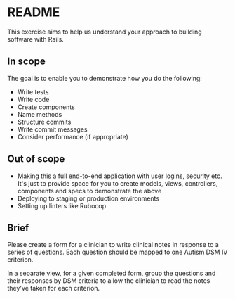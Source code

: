 # README

This exercise aims to help us understand your approach to building software with Rails.

## In scope

The goal is to enable you to demonstrate how you do the following:

- Write tests
- Write code
- Create components
- Name methods
- Structure commits
- Write commit messages
- Consider performance (if appropriate)

## Out of scope

- Making this a full end-to-end application with user logins, security etc. It's just to provide space for you to create models, views, controllers, components and specs to demonstrate the above
- Deploying to staging or production environments
- Setting up linters like Rubocop

## Brief

Please create a form for a clinician to write clinical notes in response to a series of questions. Each question should be mapped to one Autism DSM IV criterion.

In a separate view, for a given completed form, group the questions and their responses by DSM criteria to allow the clinician to read the notes they've taken for each criterion.
